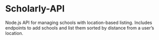 # Scholarly-API
Node.js API for managing schools with location-based listing. Includes endpoints to add schools and list them sorted by distance from a user’s location.
